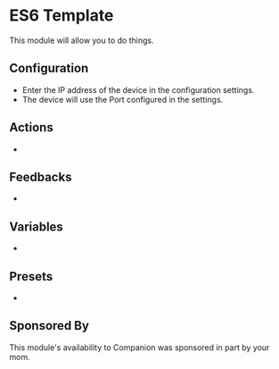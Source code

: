 # ES6 Template
This module will allow you to do things.

## Configuration
* Enter the IP address of the device in the configuration settings.
* The device will use the Port configured in the settings.

## Actions

* 

## Feedbacks

* 

## Variables

* 

## Presets

* 

## Sponsored By
This module's availability to Companion was sponsored in part by your mom.
